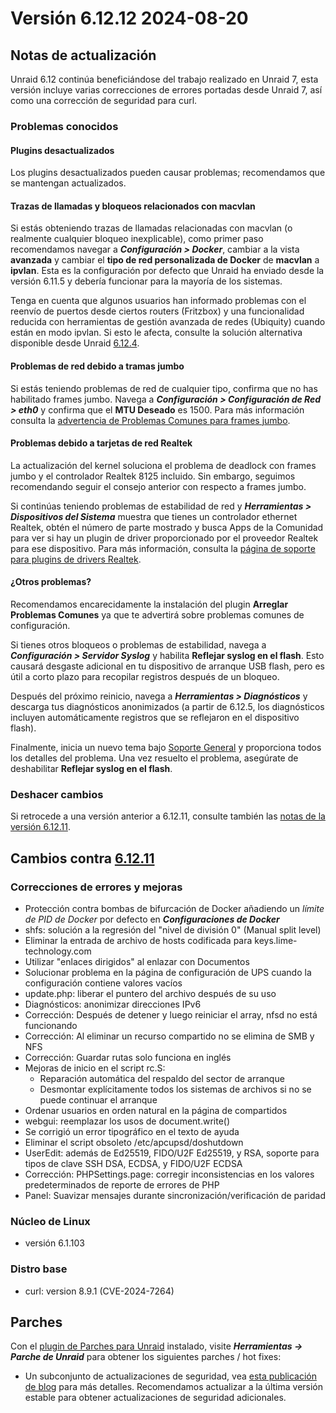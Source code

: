 # Versión 6.12.12 2024-08-20

## Notas de actualización

Unraid 6.12 continúa beneficiándose del trabajo realizado en Unraid 7, esta versión incluye varias correcciones de errores portadas desde Unraid 7, así como una corrección de seguridad para curl.

### Problemas conocidos

#### Plugins desactualizados

Los plugins desactualizados pueden causar problemas; recomendamos que se mantengan actualizados.

#### Trazas de llamadas y bloqueos relacionados con macvlan

Si estás obteniendo trazas de llamadas relacionadas con macvlan (o realmente cualquier bloqueo inexplicable), como primer paso recomendamos navegar a _**Configuración > Docker**_, cambiar a la vista **avanzada** y cambiar el **tipo de red personalizada de Docker** de **macvlan** a **ipvlan**. Esta es la configuración por defecto que Unraid ha enviado desde la versión 6.11.5 y debería funcionar para la mayoría de los sistemas.

Tenga en cuenta que algunos usuarios han informado problemas con el reenvío de puertos desde ciertos routers (Fritzbox) y una funcionalidad reducida con herramientas de gestión avanzada de redes (Ubiquity) cuando están en modo ipvlan. Si esto le afecta, consulte la solución alternativa disponible desde Unraid [6.12.4](6.12.4.md#fix-for-macvlan-call-traces).

#### Problemas de red debido a tramas jumbo

Si estás teniendo problemas de red de cualquier tipo, confirma que no has habilitado frames jumbo. Navega a _**Configuración > Configuración de Red > eth0**_ y confirma que el **MTU Deseado** es 1500. Para más información consulta la [advertencia de Problemas Comunes para frames jumbo](https://forums.unraid.net/topic/120220-fix-common-problems-more-information/page/2/#comment-1167702).

#### Problemas debido a tarjetas de red Realtek

La actualización del kernel soluciona el problema de deadlock con frames jumbo y el controlador Realtek 8125 incluido. Sin embargo, seguimos recomendando seguir el consejo anterior con respecto a frames jumbo.

Si continúas teniendo problemas de estabilidad de red y _**Herramientas > Dispositivos del Sistema**_ muestra que tienes un controlador ethernet Realtek, obtén el número de parte mostrado y busca Apps de la Comunidad para ver si hay un plugin de driver proporcionado por el proveedor Realtek para ese dispositivo. Para más información, consulta la [página de soporte para plugins de drivers Realtek](https://forums.unraid.net/topic/141349-plugin-realtek-r8125-r8168-and-r81526-drivers/).

#### ¿Otros problemas?

Recomendamos encarecidamente la instalación del plugin **Arreglar Problemas Comunes** ya que te advertirá sobre problemas comunes de configuración.

Si tienes otros bloqueos o problemas de estabilidad, navega a _**Configuración > Servidor Syslog**_ y habilita **Reflejar syslog en el flash**. Esto causará desgaste adicional en tu dispositivo de arranque USB flash, pero es útil a corto plazo para recopilar registros después de un bloqueo.

Después del próximo reinicio, navega a _**Herramientas > Diagnósticos**_ y descarga tus diagnósticos anonimizados (a partir de 6.12.5, los diagnósticos incluyen automáticamente registros que se reflejaron en el dispositivo flash).

Finalmente, inicia un nuevo tema bajo [Soporte General](https://forums.unraid.net/forum/55-general-support/) y proporciona todos los detalles del problema. Una vez resuelto el problema, asegúrate de deshabilitar **Reflejar syslog en el flash**.

### Deshacer cambios

Si retrocede a una versión anterior a 6.12.11, consulte también las [notas de la versión 6.12.11](6.12.11.md#rolling-back).

## Cambios contra [6.12.11](6.12.11.md)

### Correcciones de errores y mejoras

- Protección contra bombas de bifurcación de Docker añadiendo un _límite de PID de Docker_ por defecto en _**Configuraciones de Docker**_
- shfs: solución a la regresión del "nivel de división 0" (Manual split level)
- Eliminar la entrada de archivo de hosts codificada para keys.lime-technology.com
- Utilizar "enlaces dirigidos" al enlazar con Documentos
- Solucionar problema en la página de configuración de UPS cuando la configuración contiene valores vacíos
- update.php: liberar el puntero del archivo después de su uso
- Diagnósticos: anonimizar direcciones IPv6
- Corrección: Después de detener y luego reiniciar el array, nfsd no está funcionando
- Corrección: Al eliminar un recurso compartido no se elimina de SMB y NFS
- Corrección: Guardar rutas solo funciona en inglés
- Mejoras de inicio en el script rc.S:
  - Reparación automática del respaldo del sector de arranque
  - Desmontar explícitamente todos los sistemas de archivos si no se puede continuar el arranque
- Ordenar usuarios en orden natural en la página de compartidos
- webgui: reemplazar los usos de document.write()
- Se corrigió un error tipográfico en el texto de ayuda
- Eliminar el script obsoleto /etc/apcupsd/doshutdown
- UserEdit: además de Ed25519, FIDO/U2F Ed25519, y RSA, soporte para tipos de clave SSH DSA, ECDSA, y FIDO/U2F ECDSA
- Corrección: PHPSettings.page: corregir inconsistencias en los valores predeterminados de reporte de errores de PHP
- Panel: Suavizar mensajes durante sincronización/verificación de paridad

### Núcleo de Linux

- versión 6.1.103

### Distro base

- curl: version 8.9.1 (CVE-2024-7264)

## Parches

Con el [plugin de Parches para Unraid](https://forums.unraid.net/topic/185560-unraid-patch-plugin/) instalado, visite _**Herramientas → Parche de Unraid**_ para obtener los siguientes parches / hot fixes:

- Un subconjunto de actualizaciones de seguridad, vea [esta publicación de blog](https://unraid.net/blog/cvd) para más detalles. Recomendamos actualizar a la última versión estable para obtener actualizaciones de seguridad adicionales.
